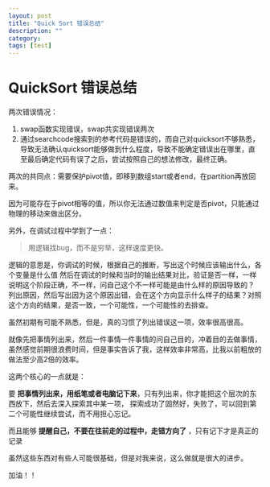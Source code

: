 ```yaml
---
layout: post
title: "Quick Sort 错误总结"
description: ""
category: 
tags: [test]
---
```

# QuickSort 错误总结

两次错误情况：

1. swap函数实现错误，swap共实现错误两次
2. 通过searchcode搜索到的参考代码是错误的，而自己对quicksort不够熟悉，导致无法确认quicksort能够做到什么程度，导致不能确定错误出在哪里，直至最后确定代码有误了之后，尝试按照自己的想法修改，最终正确。

两次的共同点：需要保护pivot值，即移到数组start或者end，在partition再放回来。

因为可能存在于pivot相等的值，所以你无法通过数值来判定是否pivot，只能通过物理的移动来做出区分。


另外，在调试过程中学到了一点：

> 用逻辑找bug，而不是穷举，这样速度更快。

逻辑的意思是，你调试的时候，根据自己的推断，写出这个时候应该输出什么，各个变量是什么值
然后在调试的时候和当时的输出结果对比，验证是否一样，一样说明这个阶段正确，不一样，问自己这个不一样可能是由什么样的原因导致的？
列出原因，然后写出因为这个原因出错，会在这个方向显示什么样子的结果？对照这个方向的结果，是否一致，一个可能性，一个可能性的去排查。

虽然初期有可能不熟悉，但是，真的习惯了列出错误这一项，效率很高很高。

就像先把事情列出来，然后一件事情一件事情的问自己目的，冲着目的去做事情，
虽然感觉前期很浪费时间，但是事实告诉了我，这样效率非常高，比我以前粗放的做法至少高2倍的效率。

这两个核心的一点就是：

要 **把事情列出来，用纸笔或者电脑记下来**，只有列出来，你才能把这个层次的东西放下，然后去深入探索其中某一项，
探索成功了固然好，失败了，可以回到第二个可能性继续尝试，而不用担心忘记。

而且能够 **提醒自己，不要在往前走的过程中，走错方向了** ，只有记下才是真正的记录

虽然这些东西对有些人可能很基础，但是对我来说，这么做就是很大的进步。

加油！！
